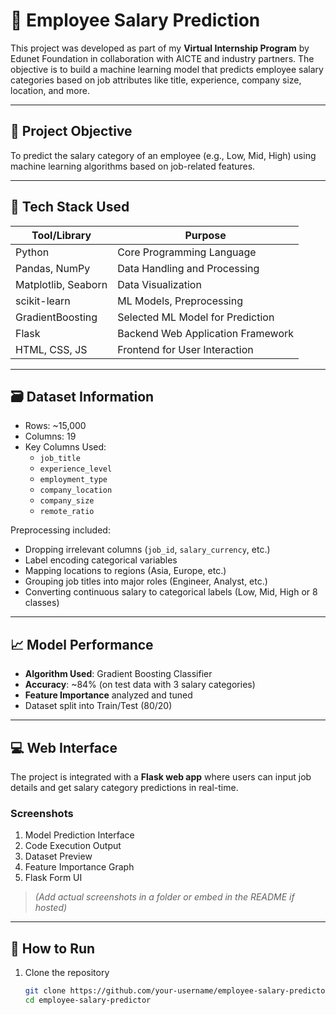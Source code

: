 # 🧠 Employee Salary Prediction

This project was developed as part of my **Virtual Internship Program** by Edunet Foundation in collaboration with AICTE and industry partners. The objective is to build a machine learning model that predicts employee salary categories based on job attributes like title, experience, company size, location, and more.

---

## 📌 Project Objective

To predict the salary category of an employee (e.g., Low, Mid, High) using machine learning algorithms based on job-related features.

---

## 🧰 Tech Stack Used

| Tool/Library         | Purpose                            |
|----------------------|-------------------------------------|
| Python               | Core Programming Language           |
| Pandas, NumPy        | Data Handling and Processing        |
| Matplotlib, Seaborn  | Data Visualization                  |
| scikit-learn         | ML Models, Preprocessing            |
| GradientBoosting     | Selected ML Model for Prediction    |
| Flask                | Backend Web Application Framework   |
| HTML, CSS, JS        | Frontend for User Interaction       |

---

## 🗃️ Dataset Information

- Rows: ~15,000
- Columns: 19
- Key Columns Used:
  - `job_title`
  - `experience_level`
  - `employment_type`
  - `company_location` 
  - `company_size`
  - `remote_ratio`

Preprocessing included:
- Dropping irrelevant columns (`job_id`, `salary_currency`, etc.)
- Label encoding categorical variables
- Mapping locations to regions (Asia, Europe, etc.)
- Grouping job titles into major roles (Engineer, Analyst, etc.)
- Converting continuous salary to categorical labels (Low, Mid, High or 8 classes)

---

## 📈 Model Performance

- **Algorithm Used**: Gradient Boosting Classifier
- **Accuracy**: ~84% (on test data with 3 salary categories)
- **Feature Importance** analyzed and tuned
- Dataset split into Train/Test (80/20)

---

## 💻 Web Interface

The project is integrated with a **Flask web app** where users can input job details and get salary category predictions in real-time.

### Screenshots
1. Model Prediction Interface  
2. Code Execution Output  
3. Dataset Preview  
4. Feature Importance Graph  
5. Flask Form UI  

> *(Add actual screenshots in a folder or embed in the README if hosted)*

---

## 🚀 How to Run

1. Clone the repository  
   ```bash
   git clone https://github.com/your-username/employee-salary-predictor
   cd employee-salary-predictor
